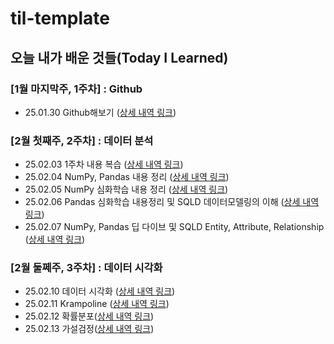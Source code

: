 # til-template

## 오늘 내가 배운 것들(Today I Learned)

### [1월 마지막주, 1주차] : Github

- 25.01.30 Github해보기 ([상세 내역 링크](/Jan/2025-01-30.md))

### [2월 첫째주, 2주차] : 데이터 분석

- 25.02.03 1주차 내용 복습 ([상세 내역 링크](/Feb/2025-02-03.md))
- 25.02.04 NumPy, Pandas 내용 정리 ([상세 내역 링크](/Feb/2025-02-04.md))
- 25.02.05 NumPy 심화학습 내용 정리 ([상세 내역 링크](/Feb/2025-02-05.md))
- 25.02.06 Pandas 심화학습 내용정리 및 SQLD 데이터모델링의 이해 ([상세 내역 링크](/Feb/2025-02-06.md))
- 25.02.07 NumPy, Pandas 딥 다이브 및 SQLD Entity, Attribute, Relationship ([상세 내역 링크](/Feb/2025-02-07.md))

### [2월 둘쩨주, 3주차] : 데이터 시각화

- 25.02.10 데이터 시각화 ([상세 내역 링크](/Feb/2025-02-10.md))
- 25.02.11 Krampoline ([상세 내역 링크](/Feb/2025-02-11.md))
- 25.02.12 확률분포([상세 내역 링크](/Feb/2025-02-12.md))
- 25.02.13 가설검정([상세 내역 링크](/Feb/2025-02-13.md))